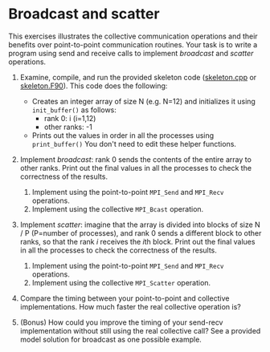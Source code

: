 <!-- Adapted from material by EPCC https://github.com/EPCCed/archer2-MPI-2020-05-14 -->

# Broadcast and scatter

This exercises illustrates the collective communication operations and their benefits over point-to-point communication routines.
Your task is to write a program using send and receive calls to implement *broadcast* and *scatter* operations.

1. Examine, compile, and run the provided skeleton code ([skeleton.cpp](skeleton.cpp) or [skeleton.F90](skeleton.F90)).
   This code does the following:
   - Creates an integer array of size N (e.g. N=12) and initializes it using `init_buffer()` as follows:
      - rank 0: i (i=1,12)
      - other ranks: -1
   - Prints out the values in order in all the processes using `print_buffer()`
   You don't need to edit these helper functions.

2. Implement *broadcast*: rank 0 sends the contents of the entire array to other ranks.
   Print out the final values in all the processes to check the correctness of the results.
   1. Implement using the point-to-point `MPI_Send` and `MPI_Recv` operations.
   2. Implement using the collective `MPI_Bcast` operation.

3. Implement *scatter*: imagine that the array is divided into blocks of size N / P (P=number of processes),
   and rank 0 sends a different block to other ranks, so that the rank *i* receives the *i*th block.
   Print out the final values in all the processes to check the correctness of the results.
   1. Implement using the point-to-point `MPI_Send` and `MPI_Recv` operations.
   2. Implement using the collective `MPI_Scatter` operation.

4. Compare the timing between your point-to-point and collective implementations. How much faster the real collective operation is?

5. (Bonus) How could you improve the timing of your send-recv implementation without still using the real collective call?
   See a provided model solution for broadcast as one possible example.

